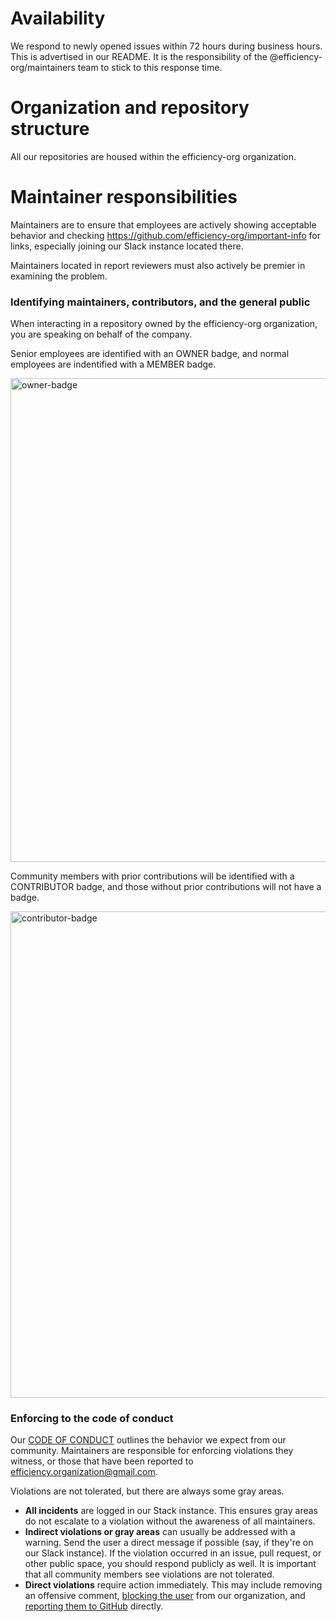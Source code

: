 # Availability

We respond to newly opened issues within 72 hours during business hours. This is advertised in our README. It is the responsibility of the @efficiency-org/maintainers team to stick to this response time.

# Organization and repository structure

All our repositories are housed within the efficiency-org organization.

# Maintainer responsibilities

Maintainers are to ensure that employees are actively showing acceptable behavior and checking <https://github.com/efficiency-org/important-info> for links, especially joining our Slack instance located there.

Maintainers located in report reviewers must also actively be premier in examining the problem.

### Identifying maintainers, contributors, and the general public

When interacting in a repository owned by the efficiency-org organization, you are speaking on behalf of the company.

Senior employees are identified with an OWNER badge, and normal employees are indentified with a MEMBER badge.

<img width="774" alt="owner-badge" src="https://user-images.githubusercontent.com/16547949/33770589-38f46312-dbfc-11e7-97a8-43118a086467.png">

Community members with prior contributions will be identified with a CONTRIBUTOR badge, and those without prior contributions will not have a badge.

<img width="778" alt="contributor-badge" src="https://user-images.githubusercontent.com/16547949/33770637-6f3b5ebc-dbfc-11e7-882b-f7e9dd3d155b.png">

### Enforcing to the code of conduct

Our [CODE OF CONDUCT](templates/code-of-conduct.md) outlines the behavior we expect from our community. Maintainers are responsible for enforcing violations they witness, or those that have been reported to <efficiency.organization@gmail.com>.

Violations are not tolerated, but there are always some gray areas.

- **All incidents** are logged in our Stack instance. This ensures gray areas do not escalate to a violation without the awareness of all maintainers.
- **Indirect violations or gray areas** can usually be addressed with a warning. Send the user a direct message if possible (say, if they're on our Slack instance). If the violation occurred in an issue, pull request, or other public space, you should respond publicly as well. It is important that all community members see violations are not tolerated.
- **Direct violations** require action immediately. This may include removing an offensive comment, [blocking the user](https://help.github.com/articles/blocking-a-user-from-your-organization/) from our organization, and [reporting them to GitHub](https://help.github.com/articles/reporting-abuse-or-spam/) directly.
